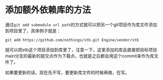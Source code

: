 # 添加额外依赖库的方法

通过`git add submodule url path`的方式就可以把另一个git项目作为库文件添加到项目里了，具体例子就是：

`git add https://github.com/nothings/stb.git Engine/vendor/stb`

就可以把stb这个项目添加到库里了，注意一下，这里添加的库会直接把目标项目main分支的最新的提交点作为下载点，也就是之后都会用这个commit来作为库文件了。

如果要更新的话，现在先不写，要更新库文件的时候再做，在写。